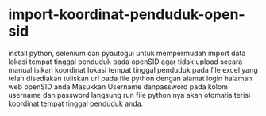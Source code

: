 # import-koordinat-penduduk-open-sid
install python, selenium dan pyautogui
untuk mempermudah import data lokasi tempat tinggal penduduk pada openSID agar tidak upload secara manual
isikan koordinat lokasi tempat tinggal penduduk pada file excel yang telah disediakan
tuliskan url pada file python dengan alamat login halaman web openSID anda
Masukkan Username danpassword pada kolom username dan password
langsung run file python nya  akan otomatis terisi koordinat tempat tinggal penduduk anda.

